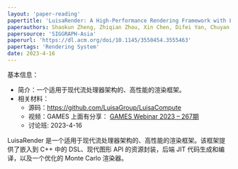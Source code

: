 ```yaml
---
layout: 'paper-reading'
papertitle: 'LuisaRender: A High-Performance Rendering Framework with Layered and Unified Interfaces on Stream Architectures'
paperauthors: Shaokun Zheng, Zhiqian Zhou, Xin Chen, Difei Yan, Chuyan Zhang, Yuefeng Geng, Yan Gu, Kun Xu
papersource: 'SIGGRAPH-Asia'
paperurl: 'https://dl.acm.org/doi/10.1145/3550454.3555463'
papertags: 'Rendering System'
date: 2023-4-16
---
```


基本信息：
- 简介：一个适用于现代流处理器架构的、高性能的渲染框架。
- 相关材料：
  - 源码：https://github.com/LuisaGroup/LuisaCompute
  - 视频：GAMES 上面有分享： [GAMES Webinar 2023 – 267期](https://games-cn.org/games-webinar-20230309-267/)
  - 讨论班: 2023-4-16
 
LuisaRender 是一个适用于现代流处理器架构的、高性能的渲染框架。该框架提供了嵌入到 C++ 中的 DSL、现代图形 API 的资源封装，后端 JIT 代码生成和编译，以及一个优化的 Monte Carlo 渲染器。